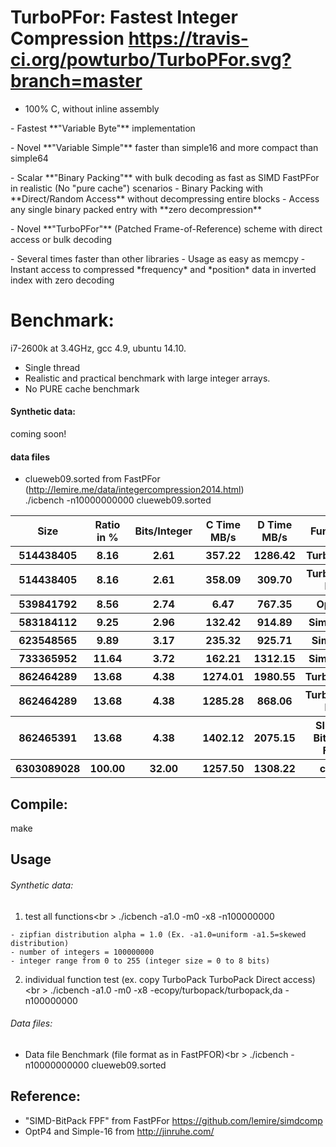 TurboPFor: Fastest Integer Compression https://travis-ci.org/powturbo/TurboPFor.svg?branch=master
======================================

- 100% C, without inline assembly
<p>
- Fastest **"Variable Byte"** implementation
<p>
- Novel **"Variable Simple"** faster than simple16 and more compact than simple64
<p>
- Scalar **"Binary Packing"** with bulk decoding as fast as SIMD FastPFor in realistic (No "pure cache") scenarios
- Binary Packing with **Direct/Random Access** without decompressing entire blocks
- Access any single binary packed entry with **zero decompression**
<p>
- Novel **"TurboPFor"** (Patched Frame-of-Reference) scheme with direct access or bulk decoding
<p>
- Several times faster than other libraries
- Usage as easy as memcpy
- Instant access to compressed *frequency* and *position* data in inverted index with zero decoding
 
# Benchmark:
i7-2600k at 3.4GHz, gcc 4.9, ubuntu 14.10.
- Single thread
- Realistic and practical benchmark with large integer arrays.
- No PURE cache benchmark

#### Synthetic data: 
coming soon!

#### data files
 - clueweb09.sorted from FastPFor (http://lemire.me/data/integercompression2014.html)<br />
   ./icbench -n10000000000 clueweb09.sorted

<table>
<tr><th>Size</th><th>Ratio in %</th><th>Bits/Integer</th><th>C Time MB/s</th><th>D Time MB/s</th><th>Function</th></tr>
<tr><th> 514438405</th><th>8.16</th><th>2.61</th><th>357.22</th><th>1286.42</th><th>TurboPFor</th></tr>
<tr><th> 514438405</th><th>8.16</th><th>2.61</th><th>358.09</th><th>309.70</th><th>TurboPFor DA</th></tr>
<tr><th> 539841792</th><th>8.56</th><th>2.74</th><th>6.47</th><th>767.35</th><th>OptP4</th></tr>
<tr><th> 583184112</th><th>9.25</th><th>2.96</th><th>132.42</th><th>914.89</th><th>Simple16</th></tr>
<tr><th> 623548565</th><th>9.89</th><th>3.17</th><th>235.32</th><th>925.71</th><th>SimpleV</th></tr>
<tr><th> 733365952</th><th>11.64</th><th>3.72</th><th>162.21</th><th>1312.15</th><th>Simple64</th></tr>
<tr><th> 862464289</th><th>13.68</th><th>4.38</th><th>1274.01</th><th>1980.55</th><th>TurboPack</th></tr>
<tr><th> 862464289</th><th>13.68</th><th>4.38</th><th>1285.28</th><th>868.06</th><th>TurboPack DA</th></tr>
<tr><th> 862465391</th><th>13.68</th><th>4.38</th><th>1402.12</th><th>2075.15</th><th>SIMD-BitPack FPF</th></tr>
<tr><th>6303089028</th><th>100.00</th><th>32.00</th><th>1257.50</th><th>1308.22</th><th>copy</th></tr>
</table>

## Compile:
  make

## Usage
###### Synthetic data: 
  1. test all functions<br \>
    ./icbench -a1.0 -m0 -x8 -n100000000

    - zipfian distribution alpha = 1.0 (Ex. -a1.0=uniform -a1.5=skewed distribution)
    - number of integers = 100000000
    - integer range from 0 to 255 (integer size = 0 to 8 bits)
  
  2. individual function test (ex. copy TurboPack TurboPack Direct access)<br \>
    ./icbench -a1.0 -m0 -x8 -ecopy/turbopack/turbopack,da -n100000000

###### Data files: 
  - Data file Benchmark (file format as in FastPFOR)<br \>
    ./icbench -n10000000000 clueweb09.sorted

## Reference:
 - "SIMD-BitPack FPF" from FastPFor https://github.com/lemire/simdcomp 
 - OptP4 and Simple-16 from http://jinruhe.com/ 

